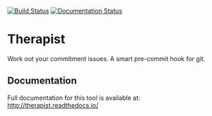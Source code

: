 [![Build Status](https://travis-ci.org/rehandalal/therapist.svg?branch=master)](https://travis-ci.org/rehandalal/therapist)
[![Documentation Status](https://readthedocs.org/projects/therapist/badge/?version=latest)](http://therapist.readthedocs.io/en/latest/?badge=latest)

# Therapist
Work out your commitment issues. A smart pre-commit hook for git.


## Documentation

Full documentation for this tool is available at: http://therapist.readthedocs.io/
